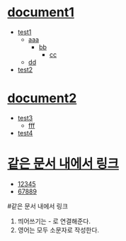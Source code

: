 # [document1](./documents/test1.md)
- [test1](./documents/test1.md)
  - [aaa](./documents/test1.md)
    - [bb](./documents/test1.md)
      - [cc](./documents/test1.md)
  - [dd](./documents/test1.md)
- [test2](./documents/test1.md)


    
# [document2](./documents/test2.md)
- [test3](./documents/test2.md)
  - [fff](./documents/test2.md)
- [test4](./documents/test2.md)

# [같은 문서 내에서 링크](#같은-문서-내에서-링크)

* [12345](./documents/test2.md)
* [67889](./documents/test2.md)

#같은 문서 내에서 링크

1. 띄어쓰기는 - 로 연결해준다. 
2. 영어는 모두 소문자로 작성한다.
